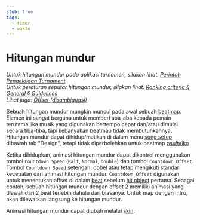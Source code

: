 ```yaml
---
stub: true
tags:
  - timer
  - waktu
---
```


# Hitungan mundur

*Untuk hitungan mundur pada aplikasi turnamen, silakan lihat: [Perintah Pengelolaan Turnament](/wiki/osu!tourney/Tournament_Management_Commands)*\
*Untuk peraturan seputar hitungan mundur, silakan lihat: [Ranking criteria § General § Guidelines](/wiki/Ranking_Criteria#guidelines)*\
*Lihat juga: [Offset (disambiguasi)](/wiki/Disambiguation/Offset)*

Sebuah hitungan mundur mungkin muncul pada awal sebuah [beatmap](/wiki/Beatmap). Elemen ini sangat berguna untuk memberi aba-aba kepada pemain terutama jika musik yang digunakan bertempo cepat dan/atau dimulai secara tiba-tiba, tapi kebanyakan beatmap tidak membutuhkannya. Hitungan mundur dapat dihidup/matikan di dalam menu [song setup](/wiki/Beatmap_Editor/Song_Setup) dibawah tab "Design", tetapi tidak diperbolehkan untuk beatmap [osu!taiko](/wiki/Game_mode/osu!taiko)

Ketika dihidupkan, animasi hitungan mundur dapat dikontrol menggunakan tombol `Countdown Speed` (`Half`, `Normal`, `Double`) dan tombol `Countdown Offset`. Tombol `Countdown Speed` setengah, dobel atau tetap mengikuti standar kecepatan dari animasi hitungan mundur. `Countdown Offset` digunakan untuk menentukan offset di dalam [beat](/wiki/Beatmapping/Beats_per_minute) sebelum [hit object](/wiki/Hit_object) pertama. Sebagai contoh, sebuah hitungan mundur dengan offset 2 memiliki animasi yang diawali dari 2 beat terlebih dahulu dari biasanya. Untuk map dengan intro, akan dilewatkan langsung ke hitungan mundur.

Animasi hitungan mundur dapat diubah melalui [skin](/wiki/Skinning/Interface#countdown).
